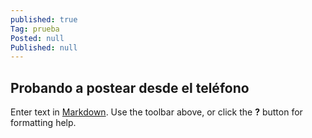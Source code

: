 ```yaml
---
published: true
Tag: prueba
Posted: null
Published: null
---
```

## Probando a postear desde el teléfono

Enter text in [Markdown](http://daringfireball.net/projects/markdown/). Use the toolbar above, or click the **?** button for formatting help.
